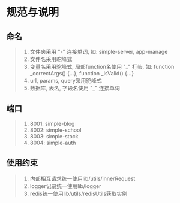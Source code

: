 # 规范与说明

## 命名
> 1. 文件夹采用 "-" 连接单词, 如: simple-server, app-manage
> 2. 文件名采用驼峰式
> 3. 变量名采用驼峰式, 局部function名使用 "_" 打头, 如: function _correctArgs() {...}, function _isValid() {...}
> 4. url, params, query采用驼峰式
> 5. 数据库, 表名, 字段名使用 "_" 连接单词

## 端口
> 1. 8001: simple-blog
> 2. 8002: simple-school
> 3. 8003: simple-stock
> 4. 8004: simple-auth

## 使用约束
> 1. 内部相互请求统一使用lib/utils/innerRequest
> 2. logger记录统一使用lib/logger
> 3. redis统一使用lib/utils/redisUtils获取实例